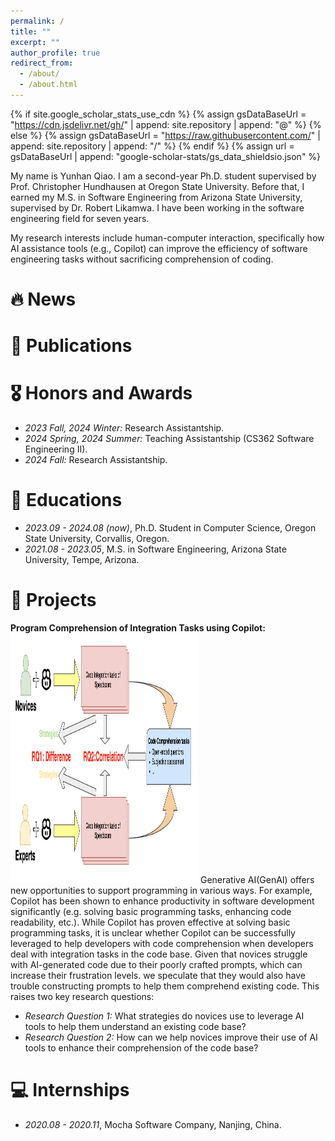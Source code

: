 ```yaml
---
permalink: /
title: ""
excerpt: ""
author_profile: true
redirect_from: 
  - /about/
  - /about.html
---
```


{% if site.google_scholar_stats_use_cdn %}
{% assign gsDataBaseUrl = "https://cdn.jsdelivr.net/gh/" | append: site.repository | append: "@" %}
{% else %}
{% assign gsDataBaseUrl = "https://raw.githubusercontent.com/" | append: site.repository | append: "/" %}
{% endif %}
{% assign url = gsDataBaseUrl | append: "google-scholar-stats/gs_data_shieldsio.json" %}

<span class='anchor' id='about-me'></span>

My name is Yunhan Qiao. I am a second-year Ph.D. student supervised by Prof. Christopher Hundhausen at Oregon State University. Before that, I earned my M.S. in Software Engineering from Arizona State University, supervised by Dr. Robert Likamwa. I have been working in the software engineering field for seven years.

My research interests include human-computer interaction, specifically how AI assistance tools (e.g., Copilot) can improve the efficiency of software engineering tasks without sacrificing comprehension of coding.


# 🔥 News


# 📝 Publications 



# 🎖 Honors and Awards
- *2023 Fall, 2024 Winter:* Research Assistantship. 
- *2024 Spring, 2024 Summer:* Teaching Assistantship (CS362 Software Engineering II).
- *2024 Fall:* Research Assistantship.

# 📖 Educations
- *2023.09 - 2024.08 (now)*, Ph.D. Student in Computer Science, Oregon State University, Corvallis, Oregon. 
- *2021.08 - 2023.05*, M.S. in Software Engineering, Arizona State University, Tempe, Arizona.

# 💼 Projects
**Program Comprehension of Integration Tasks using Copilot:**
<img src="/images/workflow.png" alt="project1" width="300" height="400">
Generative AI(GenAI) offers new opportunities to support programming in various ways. For example, Copilot has been shown to enhance productivity in software development significantly (e.g. solving basic programming tasks, enhancing code readability, etc.). While Copilot has proven effective at solving basic programming tasks, it is unclear whether Copilot can be successfully leveraged to help developers with code comprehension when developers deal with integration tasks in the code base. Given that novices struggle with AI-generated code due to their poorly crafted prompts, which can increase their frustration levels. we speculate that they would also have trouble constructing prompts to help them comprehend existing code. This raises two key research questions:
- *Research Question 1:* What strategies do novices use to leverage AI tools to help them understand an existing code base?
- *Research Question 2:* How can we help novices improve their use of AI tools to enhance their comprehension of the code base?


# 💻 Internships
- *2020.08 - 2020.11*, Mocha Software Company, Nanjing, China.
